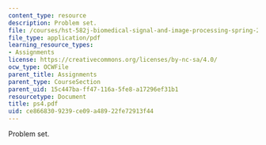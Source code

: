 ```yaml
---
content_type: resource
description: Problem set.
file: /courses/hst-582j-biomedical-signal-and-image-processing-spring-2007/ce8668309239ce09a48922fe72913f44_ps4.pdf
file_type: application/pdf
learning_resource_types:
- Assignments
license: https://creativecommons.org/licenses/by-nc-sa/4.0/
ocw_type: OCWFile
parent_title: Assignments
parent_type: CourseSection
parent_uid: 15c447ba-ff47-116a-5fe8-a17296ef31b1
resourcetype: Document
title: ps4.pdf
uid: ce866830-9239-ce09-a489-22fe72913f44
---
```

Problem set.